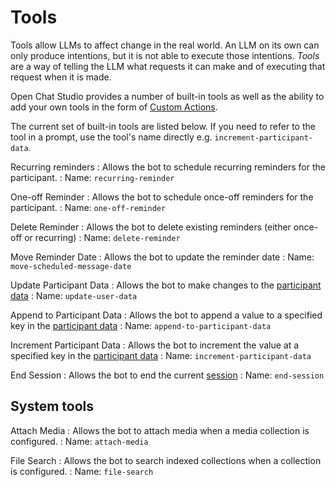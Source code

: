 # Tools

Tools allow LLMs to affect change in the real world. An LLM on its own can only produce intentions, but it is not able to execute those intentions. *Tools* are a way of telling the LLM what requests it can make and of executing that request when it is made.

Open Chat Studio provides a number of built-in tools as well as the ability to add your own tools in the form of [Custom Actions](../custom_actions.md).

The current set of built-in tools are listed below. If you need to refer to the tool in a prompt, use the tool's name directly e.g. `increment-participant-data`.

Recurring reminders
: Allows the bot to schedule recurring reminders for the participant.
: Name: `recurring-reminder`

One-off Reminder
: Allows the bot to schedule once-off reminders for the participant.
: Name: `one-off-reminder`

Delete Reminder
: Allows the bot to delete existing reminders (either once-off or recurring)
: Name: `delete-reminder`

Move Reminder Date
: Allows the bot to update the reminder date
: Name: `move-scheduled-message-date`

Update Participant Data
: Allows the bot to make changes to the [participant data](../participant_data.md)
: Name: `update-user-data`

Append to Participant Data
: Allows the bot to append a value to a specified key in the [participant data](../participant_data.md)
: Name: `append-to-participant-data`

Increment Participant Data
: Allows the bot to increment the value at a specified key in the [participant data](../participant_data.md)
: Name: `increment-participant-data`

End Session
: Allows the bot to end the current [session](../sessions.md)
: Name: `end-session`

## System tools

Attach Media
: Allows the bot to attach media when a media collection is configured.
: Name: `attach-media`

File Search
: Allows the bot to search indexed collections when a collection is configured.
: Name: `file-search`
